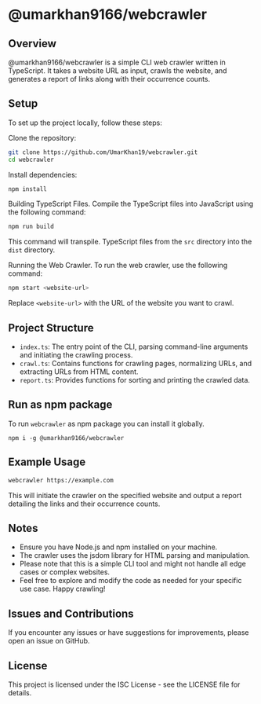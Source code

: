 # @umarkhan9166/webcrawler

## Overview

@umarkhan9166/webcrawler is a simple CLI web crawler written in TypeScript. It takes a website URL as input, crawls the website, and generates a report of links along with their occurrence counts.

## Setup

To set up the project locally, follow these steps:

Clone the repository:

```bash
git clone https://github.com/UmarKhan19/webcrawler.git
cd webcrawler
```

Install dependencies:

```bash
npm install
```

Building TypeScript Files.
Compile the TypeScript files into JavaScript using the following command:

```bash
npm run build
```

This command will transpile. TypeScript files from the `src` directory into the `dist` directory.

Running the Web Crawler.
To run the web crawler, use the following command:

```bash
npm start <website-url>
```

Replace `<website-url>` with the URL of the website you want to crawl.

## Project Structure

- `index.ts`: The entry point of the CLI, parsing command-line arguments and initiating the crawling process.
- `crawl.ts`: Contains functions for crawling pages, normalizing URLs, and extracting URLs from HTML content.
- `report.ts`: Provides functions for sorting and printing the crawled data.

## Run as npm package

To run `webcrawler` as npm package you can install it globally.

```
npm i -g @umarkhan9166/webcrawler
```

## Example Usage

```bash
webcrawler https://example.com
```

This will initiate the crawler on the specified website and output a report detailing the links and their occurrence counts.

## Notes

- Ensure you have Node.js and npm installed on your machine.
- The crawler uses the jsdom library for HTML parsing and manipulation.
- Please note that this is a simple CLI tool and might not handle all edge cases or complex websites.
- Feel free to explore and modify the code as needed for your specific use case. Happy crawling!

## Issues and Contributions

If you encounter any issues or have suggestions for improvements, please open an issue on GitHub.

## License

This project is licensed under the ISC License - see the LICENSE file for details.
